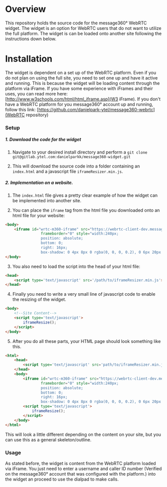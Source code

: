 # **Overview**
This repository holds the source code for the message360° WebRTC widget. The widget is an option for WebRTC users that do not want to utilize the full platform. 
The widget is can be loaded onto another site following the instructions down below.

# **Installation**
The widget is dependent on a set up of the WebRTC platform. Even if you do not plan on using the full site, you need to set one up and have it active and running.
This is because the widget will be loading content through the platform via iFrame. If you have some experience with iFrames and their uses, you can read more here: [http://www.w3schools.com/html/html_iframe.asp](W3 iFrame).
If you don't have a WebRTC platform for you message360° account up and running, follow this link: [https://github.com/danielpark-ytel/message360-webrtc](WebRTC repository)

### **Setup**
##### 1. Download the code for the widget
1. Navigate to your desired install directory and perform a `git clone git@gitlab.ytel.com:danielparkk/message360-widget.git`

2. This will download the source code into a folder containing an `index.html` and a javascript file `iframeResizer.min.js`.

##### 2. Implementation on a website.
1. The `index.html` file gives a pretty clear example of how the widget can be implemented into another site.

2. You can place the `iframe` tag from the html file you downloaded onto an html file for your website:
```html
<body>
    <iframe id="wrtc-m360-iframe" src="https://webrtc-client-dev.message360.com/widget.html" scrolling="no"
                frameborder="0" style="width:240px;
                position: absolute;
                bottom: 0;
                right: 16px;
                box-shadow: 0 4px 8px 0 rgba(0, 0, 0, 0.2), 0 6px 20px 0 rgba(0, 0, 0, 0.19);"></iframe>
</body>
```

3. You also need to load the script into the head of your html file:
```html
<head>
    <script type='text/javascript' src='/path/to/iframeResizer.min.js'></script>
</head>
```

4. Finally you need to write a very small line of javascript code to enable the resizing of the widget.
```html
<body>
    <!--Site Content-->
    <script type='text/javascript'>
        iframeResize();
    </script>
</body>
```

5. After you do all these parts, your HTML page should look something like this.
```html
<html>
    <head>
        <script type='text/javascript' src='path/to/iframeResizer.min.js'></script>
    </head>
    <body>
        <iframe id="wrtc-m360-iframe" src="https://webrtc-client-dev.message360.com/widget.html" scrolling="no"
                frameborder="0" style="width:240px;
                position: absolute;
                bottom: 0;
                right: 16px;
                box-shadow: 0 4px 8px 0 rgba(0, 0, 0, 0.2), 0 6px 20px 0 rgba(0, 0, 0, 0.19);"></iframe>
        <script type='text/javascript'>
            iframeResize();
        </script>
    </body>
</html>
```
This will look a little different depending on the content on your site, but you can use this as a general skeleton/outline.

### **Usage**
As stated before, the widget is content from the WebRTC platform loaded via iFrame.
You just need to enter a username and caller ID number (Verified on the message360° account that was configured with the platform.) into the widget an proceed to use the dialpad to make calls.

